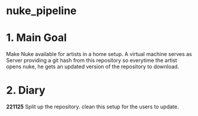 # nuke_pipeline

# 1. Main Goal
Make Nuke available for artists in a home setup. A virtual machine serves as Server providing a git hash from this repository so everytime the artist opens nuke, he gets an updated version of the repository to download.

# 2. Diary
**221125** Split up the repository. clean this setup for the users to update.


